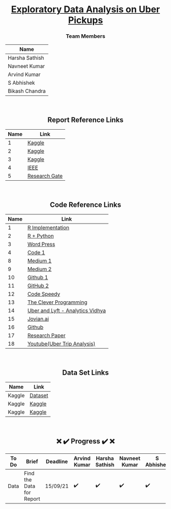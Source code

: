 <div align = "center">

# [Exploratory Data Analysis on Uber Pickups](#)

### Team Members

| Name           |
|----------------|
| Harsha Sathish   |
| Navneet Kumar    |
| Arvind Kumar    | 
| S Abhishek   |
| Bikash Chandra |
  
  
<br/>
  
## Report Reference Links

| Name           | Link |
|----------------|---------------|
| 1 | [Kaggle](https://www.kaggle.com/fivethirtyeight/uber-pickups-in-new-york-city) |
| 2 | [Kaggle](https://www.kaggle.com/aditisaxena20/exploratory-analysis-on-uber-pickups) |
| 3 | [Kaggle](https://www.kaggle.com/dotman/data-exploration-and-visualization) |
| 4 | [IEEE](https://ieeexplore.ieee.org/document/9368922) |
| 5 | [Research Gate](https://www.researchgate.net/publication/349142254_DATA_EXPLORATORY_ON_TAXI_DATA_IN_NEW_YORK_CITY) |

  
<br/>
    
## Code Reference Links

| Name           | Link |
|----------------|---------------|
| 1 | [R Implementation](https://data-flair.training/blogs/r-data-science-project-uber-data-analysis/) |
| 2 | [R + Python](https://github.com/MachineLearningWithHuman/Projects/tree/master/Project%20UBER) |
| 3 | [Word Press](https://aboutdatascience.wordpress.com/2017/04/04/comprehensive-analysis-of-uber-dataset/) |
| 4 | [Code 1](https://github.com/geoninja/Uber-Data-Analysis/blob/master/NYC_Uber_Rides.ipynb) |
| 8 | [Medium 1](https://medium.com/analytics-vidhya/exploratory-data-analysis-of-uber-pickups-in-nyc-from-april-to-september-2014-ec78d5a35f78) |
| 9 | [Medium 2](https://medium.com/@hafsabatul.cse/uber-data-analysis-fee3eded7c56) |
| 10 | [Github 1](https://github.com/hafsa636/Uber-Data-Analysis-) |
| 11 | [GitHub 2](https://github.com/MachineLearningWithHuman/Projects/tree/master/Project%20UBER) |
| 12 | [Code Speedy](https://www.codespeedy.com/analyse-uber-data-in-python-using-machine-learning/) |
| 13 | [The Clever Programming](https://thecleverprogrammer.com/2021/04/21/uber-trips-analysis-using-python/) |
| 14 | [Uber and Lyft - Analytics Vidhya](https://www.analyticsvidhya.com/blog/2021/06/uber-and-lyft-cab-prices-data-analysis-and-visualization/) |
| 15 | [Jovian.ai](https://jovian.ai/danish-alam26/data-analysis-uber-trips) |
| 16 | [Github](https://github.com/hafsa636/Uber-Data-Analysis-) |
| 17 | [Research Paper](https://iopscience.iop.org/article/10.1088/1757-899X/1119/1/012013/pdf) |
| 18 | [Youtube(Uber Trip Analysis)](https://www.youtube.com/watch?v=tdhGqnBD2PU) |

  
  <br/>
  
## Data Set Links

| Name           | Link |
|----------------|---------------|
|  Kaggle   | [Dataset](https://www.kaggle.com/brllrb/uber-and-lyft-dataset-boston-ma) |
|  Kaggle   | [Kaggle](https://www.kaggle.com/fivethirtyeight/uber-pickups-in-new-york-city/download) |
|  Kaggle   | [Kaggle](https://www.kaggle.com/mohamed08/exploratory-data-analysis-for-uber-trips/data) |
  
<br/>
  
## :x: :heavy_check_mark: Progress :heavy_check_mark: :x: 

| To Do           | Brief | Deadline | Arvind Kumar | Harsha Sathish | Navneet Kumar  | S Abhishek | Bikash Chandra
|----------------|---------------|---------------|----------------|---------------|---------------|---------------|---------------
| Data | Find the Data for Report | 15/09/21 |:heavy_check_mark:  |:heavy_check_mark:  |:heavy_check_mark:  |:heavy_check_mark:   |  | 6 |

  
</div>


